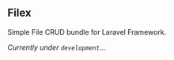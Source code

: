## Filex

Simple File CRUD bundle for Laravel Framework.

<i>Currently under ``development``...</i>
